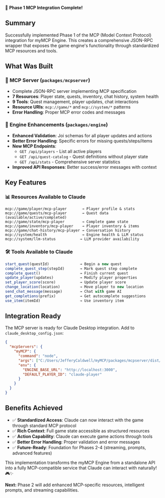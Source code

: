 🎉 **Phase 1 MCP Integration Complete!**

## Summary

Successfully implemented Phase 1 of the MCP (Model Context Protocol) integration for myMCP Engine. This creates a comprehensive JSON-RPC wrapper that exposes the game engine's functionality through standardized MCP resources and tools.

## What Was Built

### 🔧 **MCP Server** (`packages/mcpserver`)
- Complete JSON-RPC server implementing MCP specification
- **7 Resources**: Player state, quests, inventory, chat history, system health
- **9 Tools**: Quest management, player updates, chat interactions
- **Resource URIs**: `mcp://game/*` and `mcp://system/*` patterns
- **Error Handling**: Proper MCP error codes and messages

### 🚀 **Engine Enhancements** (`packages/engine`)  
- **Enhanced Validation**: Joi schemas for all player updates and actions
- **Better Error Handling**: Specific errors for missing quests/steps/items
- **New MCP Endpoints**:
  - `GET /api/players` - List all active players
  - `GET /api/quest-catalog` - Quest definitions without player state
  - `GET /api/stats` - Comprehensive server statistics
- **Improved API Responses**: Better success/error messages with context

## Key Features

### 📊 **Resources Available to Claude**
```
mcp://game/player/mcp-player       → Player profile & stats
mcp://game/quests/mcp-player       → Quest data (available/active/completed)  
mcp://game/state/mcp-player        → Complete game state
mcp://game/inventory/mcp-player    → Player inventory & items
mcp://game/chat-history/mcp-player → Conversation history
mcp://system/health                → Engine health & LLM status
mcp://system/llm-status           → LLM provider availability
```

### 🛠️ **Tools Available to Claude**
```javascript
start_quest(questId)              → Begin a new quest
complete_quest_step(stepId)       → Mark quest step complete
complete_quest()                  → Finish current quest
update_player(updates)            → Modify player properties
set_player_score(score)           → Update player score
change_location(location)         → Move player to new location
send_chat_message(message)        → Chat with game AI
get_completions(prefix)           → Get autocomplete suggestions
use_item(itemId)                  → Use inventory item
```

## Integration Ready

The MCP server is ready for Claude Desktop integration. Add to `claude_desktop_config.json`:

```json
{
  "mcpServers": {
    "myMCP": {
      "command": "node",
      "args": ["C:/Users/JefferyCaldwell/myMCP/packages/mcpserver/dist/index.js"],
      "env": {
        "ENGINE_BASE_URL": "http://localhost:3000",
        "DEFAULT_PLAYER_ID": "claude-player"
      }
    }
  }
}
```

## Benefits Achieved

- ✅ **Standardized Access**: Claude can now interact with the game through standard MCP protocol
- ✅ **Rich Context**: Full game state accessible as structured resources
- ✅ **Action Capability**: Claude can execute game actions through tools
- ✅ **Better Error Handling**: Proper validation and error messages
- ✅ **Future-Ready**: Foundation for Phases 2-4 (streaming, prompts, advanced features)

This implementation transforms the myMCP Engine from a standalone API into a fully MCP-compatible service that Claude can interact with naturally! 🎮✨

**Next:** Phase 2 will add enhanced MCP-specific resources, intelligent prompts, and streaming capabilities.
